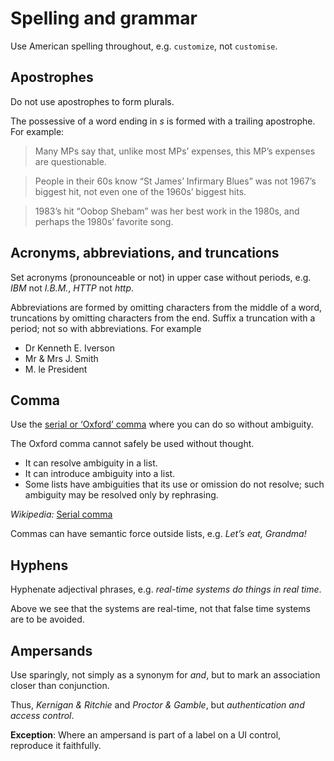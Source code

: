 Spelling and grammar
====================


Use American spelling throughout, e.g. `customize`, not `customise`.


Apostrophes
-----------

Do not use apostrophes to form plurals. 

The possessive of a word ending in _s_ is formed with a trailing apostrophe. 
For example:

> Many MPs say that, unlike most MPs’ expenses, this MP’s expenses are questionable.

> People in their 60s know “St James’ Infirmary Blues” was not 1967’s biggest hit, not even one of the 1960s’ biggest hits. 

> 1983’s hit “Oobop Shebam” was her best work in the 1980s, and perhaps the 1980s’ favorite song.


Acronyms, abbreviations, and truncations
---------------------------------------

Set acronyms (pronounceable or not) in upper case without periods, e.g. _IBM_ not _I.B.M._, _HTTP_ not _http_. 

Abbreviations are formed by omitting characters from the middle of a word, truncations by omitting characters from the end. Suffix a truncation with a period; not so with abbreviations. For example

-   Dr Kenneth E. Iverson
-   Mr & Mrs J. Smith 
-   M. le President 


Comma
-----

Use the [serial or ‘Oxford’ comma](https://en.wikipedia.org/wiki/Serial_comma) where you can do so without ambiguity. 

The Oxford comma cannot safely be used without thought. 

-   It can resolve ambiguity in a list.
-   It can introduce ambiguity into a list.
-   Some lists have ambiguities that its use or omission do not resolve; such ambiguity may be resolved only by rephrasing.

_Wikipedia:_ [Serial comma](https://en.wikipedia.org/wiki/Serial_comma)

Commas can have semantic force outside lists, e.g. _Let’s eat, Grandma!_


Hyphens
-------

Hyphenate adjectival phrases, e.g. _real-time systems do things in real time_. 

Above we see that the systems are real-time, not that false time systems are to be avoided.


Ampersands
----------

Use sparingly, not simply as a synonym for _and_, but to mark an association closer than conjunction.

Thus, _Kernigan & Ritchie_ and _Proctor & Gamble_, but _authentication and access control_.

**Exception**: Where an ampersand is part of a label on a UI control, reproduce it faithfully.
